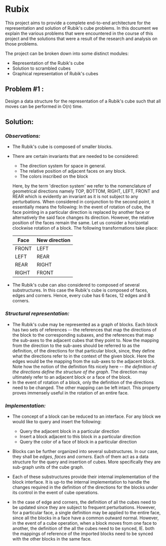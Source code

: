 ﻿# Rubix

This project aims to provide a complete end-to-end architecture for the representation and solution of
Rubik's cube problems. In this document we explain the various problems that were encountered in the course 
of this project and the solutions that were a result of the research and analysis on those problems.

The project can be broken down into some distinct modules:
- Representation of the Rubik's cube
- Solution to scrambled cubes
- Graphical representation of Rubik's cubes

## Problem #1 :
Design a data structure for the representation of a Rubik's cube such that all moves can be performed in O(n) time.

## Solution:

### _Observations:_
- The Rubik's cube is composed of smaller blocks.
- There are certain invariants that are needed to be considered:
	- The direction system for space in general.
	- The relative position of adjacent faces on any block.
	- The colors inscribed on the block
	
	Here, by the term 'direction system' we refer to the nomenclature of geometrical directions
	namely TOP, BOTTOM, RIGHT, LEFT, FRONT and REAR which is evidently an invariant
	as it is not subject to any perturbations. When considered in conjunction to the
	second point, it essentially means the following: 
	In the event of rotation of cube, the face pointing in a particular direction is 
	replaced by another face or alternatively the said face changes its direction.
	However, the relative position of the faces remain the same. Let us consider
	a horizontal clockwise rotation of a block. The following transformations take place:

	|Face        | New direction|
	|------------|--------------|
	|FRONT       | LEFT         |
	|LEFT        | REAR         |
	|REAR        | RIGHT        |
	|RIGHT       | FRONT        |

- The Rubik's cube can also considered to composed of several substructures. In this
case the Rubik's cube is composed of faces, edges and corners. Hence, every cube has 6 faces, 
12 edges and 8 corners.

### _Structural representation:_
- The Rubik's cube may be represented as a graph of blocks. Each block has two sets of references -- the 
references that map the directions of the block to the corresponding subaxes, and the references that 
map the sub-axes to the adjacent cubes that they point to. Now the mapping from the direction to the
sub-axes should be referred to as the definition, of the directions for that particular block, 
since, they define what the directions refer to in the context of the given block. Here the edges would
be the mapping from the sub-axes to the adjacent block. Note how the notion of the definition fits nicely here --
*the definition of the directions define the structure of the graph*. The direction may ultimately refer
to an adjacent block or a face of the block.
- In the event of rotation of a block, only the definition of the directions need to be changed. The other
mapping can be left intact. This property proves immensely useful in the rotation of an entire face.

### _Implementation:_
- The concept of a block can be reduced to an interface. For any block we would like to query and insert the following:
	- Query the adjacent block in a particular direction
	- Insert a block adjacent to this block in a particular direction
	- Query the color of a face of block in a particular direction
	
- Blocks can be further organized into several substructures. In our case, they shall be *edges*, *faces* and *corners*. Each of them
act as a data structure for the query and insertion of cubes. More specifically they are sub-graph units of the cube graph.

- Each of these substructures provide their internal implementation of the block interface. It is up-to the internal
implementation to handle the changes required in the definition of the directions for the blocks under its control
in the event of cube operations.

- In the case of edge and corners, the definition of all the cubes need to be updated since they are subject to frequent perturbations.
However, for a particular face, a single definition may be applied to the entire face, since all the blocks in a face have a common
outward normal. However, in the event of a cube operation, when a block moves from one face to another, the definition of the
all the cubes need to be synced, IE. both the mappings of reference of the imported blocks need to be synced with the other blocks in the same face.

